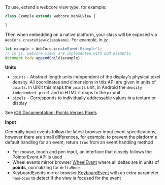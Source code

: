 To use, extend a webcore view type, for example:
```haxe
class Example extends webcore.WebGLView {

}
```

Then when embedding on a native platform, your class will be exposed via `WebCore.createView(className)`. For example, in js:

```js
let example = WebCore.createView('Example');
// in js, webcore views are implemented with DOM elements
document.body.appendChild(example);
```

**Units**

- `points` - Abstract length units independent of the display's physical pixel density. All coordinates and dimensions in this API are given in units of `points`. In UIKit this maps the `points` unit, in Android the `density independent pixel` and in HTML it maps to the `px` unit
- `pixels` - Corresponds to individually addressable values in a texture or display

See [iOS Documentation: Points Verses Pixels](https://developer.apple.com/library/archive/documentation/2DDrawing/Conceptual/DrawingPrintingiOS/GraphicsDrawingOverview/GraphicsDrawingOverview.html#//apple_ref/doc/uid/TP40010156-CH14-SW7)

**Input**

Generally input events follow the latest browser input event specifications, however there are small differences, for example: to prevent the platform's default handling for an event, return `true` from an event handling method
- For mouse, touch and pen input, an interface that closely follows the PointerEvent API is used
- Wheel events mirror browser [WheelEvent](https://developer.mozilla.org/en-US/docs/Web/API/WheelEvent) where all deltas are in units of **points**, normalizing for `deltaMode`
- KeyboardEvents mirror browser [KeyboardEvent](https://w3c.github.io/uievents/#idl-keyboardevent) with an extra parameter `hasFocus` to detect if the view is focused for the event